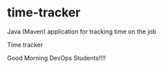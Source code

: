 # time-tracker
Java (Maven) application for tracking time on the job

Time tracker

Good Morning DevOps Students!!!!
